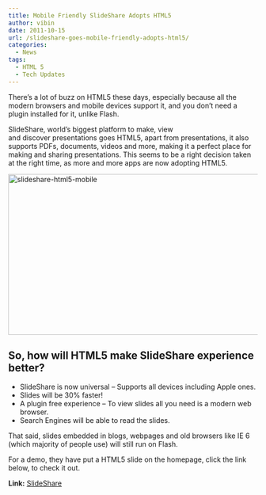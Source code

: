 ```yaml
---
title: Mobile Friendly SlideShare Adopts HTML5
author: vibin
date: 2011-10-15
url: /slideshare-goes-mobile-friendly-adopts-html5/
categories:
  - News
tags:
  - HTML 5
  - Tech Updates
---
```

There’s a lot of buzz on HTML5 these days, especially because all the modern browsers and mobile devices support it, and you don’t need a plugin installed for it, unlike Flash.

SlideShare, world’s biggest platform to make, view and discover presentations goes HTML5, apart from presentations, it also supports PDFs, documents, videos and more, making it a perfect place for making and sharing presentations. This seems to be a right decision taken at the right time, as more and more apps are now adopting HTML5.

[<img class="wp-image-50671" style="padding-left: 0px;padding-right: 0px;padding-top: 0px;border: 0px" src="http://cdn.devilsworkshop.org/files/2011/10/Image-007_thumb.png" alt="slideshare-html5-mobile" width="540" height="325" border="0" />][1]

## So, how will HTML5 make SlideShare experience better?

  * SlideShare is now universal – Supports all devices including Apple ones.
  * Slides will be 30% faster!
  * A plugin free experience – To view slides all you need is a modern web browser.
  * Search Engines will be able to read the slides.

That said, slides embedded in blogs, webpages and old browsers like IE 6 (which majority of people use) will still run on Flash.

For a demo, they have put a HTML5 slide on the homepage, click the link below, to check it out.

**Link:** <a href="http://www.slideshare.net/" onclick="_gaq.push(['_trackEvent', 'outbound-article', 'http://www.slideshare.net/', 'SlideShare']);" target="_blank">SlideShare</a>

 [1]: http://cdn.devilsworkshop.org/files/2011/10/Image-007.png
